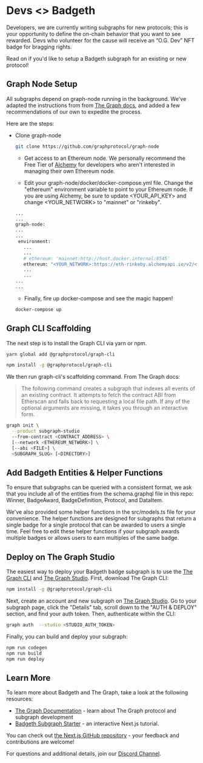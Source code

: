 # Devs <> Badgeth

Developers, we are currently writing subgraphs for new protocols; this is your opportunity to define the on-chain behavior that you want to see rewarded. Devs who volunteer for the cause will receive an “O.G. Dev” NFT badge for bragging rights.

Read on if you'd like to setup a Badgeth subgraph for an existing or new protocol!

## Graph Node Setup

All subgraphs depend on graph-node running in the background. We've adapted the instructions from from [The Graph docs](https://thegraph.com/docs/developer/define-subgraph-hosted), and added a few recommendations of our own to expedite the process.

Here are the steps:

- Clone graph-node

  ```bash
  git clone https://github.com/graphprotocol/graph-node
  ```

  - Get access to an Ethereum node. We personally recommend the Free Tier of [Alchemy](https://alchemy.com) for developers who aren't interested in managing their own Ethereum node.

  - Edit your graph-node/docker/docker-compose.yml file. Change the "ethereum" environment variable to point to your Ethereum node. If you are using Alchemy, be sure to update <YOUR_API_KEY> and change <YOUR_NETWORK> to "mainnet" or "rinkeby".

  ```bash
  ...
  ...
  graph-node:
  ...
  ...
   environment:
     ...
     ...
     # ethereum: 'mainnet:http://host.docker.internal:8545'
     ethereum: "<YOUR_NETWORK>:https://eth-rinkeby.alchemyapi.io/v2/<YOUR_API_KEY>"
     ...
     ...
  ...
  ...
  ```

  - Finally, fire up docker-compose and see the magic happen!

  ```bash
  docker-compose up
  ```

## Graph CLI Scaffolding

The next step is to install the Graph CLI via yarn or npm.

```bash
yarn global add @graphprotocol/graph-cli
```

```bash
npm install -g @graphprotocol/graph-cli
```

We then run graph-cli's scaffolding command. From The Graph docs:

> The following command creates a subgraph that indexes all events of an existing contract. It attempts to fetch the contract ABI from Etherscan and falls back to requesting a local file path. If any of the optional arguments are missing, it takes you through an interactive form.

```bash
graph init \
  --product subgraph-studio
  --from-contract <CONTRACT_ADDRESS> \
  [--network <ETHEREUM_NETWORK>] \
  [--abi <FILE>] \
  <SUBGRAPH_SLUG> [<DIRECTORY>]
```

## Add Badgeth Entities & Helper Functions

To ensure that subgraphs can be queried with a consistent format, we ask that you include all of the entities from the schema.graphql file in this repo: Winner, BadgeAward, BadgeDefinition, Protocol, and DataItem.

We've also provided some helper functions in the src/models.ts file for your convenience. The helper functions are designed for subgraphs that return a single badge for a single protocol that can be awarded to users a single time. Feel free to edit these helper functions if your subgraph awards multiple badges or allows users to earn multiples of the same badge.

## Deploy on The Graph Studio

The easiest way to deploy your Badgeth badge subgraph is to use the [The Graph CLI](https://github.com/graphprotocol/graph-cli) and [The Graph Studio](https://thegraph.com/studio/). First, download The Graph CLI:

```bash
npm install -g @graphprotocol/graph-cli
```

Next, create an account and new subgraph on [The Graph Studio](https://thegraph.com/studio/). Go to your subgraph page, click the "Details" tab, scroll down to the "AUTH & DEPLOY" section, and find your auth token. Then, authenticate within the CLI:

```bash
graph auth  --studio <STUDIO_AUTH_TOKEN>
```

Finally, you can build and deploy your subgraph:

```bash
npm run codegen
npm run build
npm run deploy
```

## Learn More

To learn more about Badgeth and The Graph, take a look at the following resources:

- [The Graph Documentation](https://thegraph.org/docs) - learn about The Graph protocol and subgraph development
- [Badgeth Subgraph Starter](https://nextjs.org/learn) - an interactive Next.js tutorial.

You can check out [the Next.js GitHub repository](https://github.com/vercel/next.js/) - your feedback and contributions are welcome!

For questions and additional details, join our [Discord Channel](https://discord.com/invite/464p6GzrWq).
